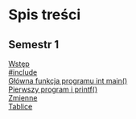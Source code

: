 # Spis treści
## Semestr 1
[Wstęp](README.md#Wstęp)<br>
[#include <iostream>](README.md#include-iostream)<br>
[Główna funkcja programu int main()](README.md#główna-funkcja-programu-int-main)<br>
[Pierwszy program i printf()](README.md#pierwszy-program-i-printf)<br>
[Zmienne](README.md#zmienne)<br>
[Tablice](README.md#tablice)<br>
